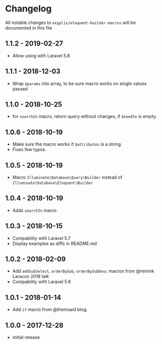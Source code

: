 # Changelog

All notable changes to `exyplis/eloquent-builder-macros` will be documented in this file

## 1.1.2 - 2019-02-27

-   Allow using with Laravel 5.8

## 1.1.1 - 2018-12-03

-   Wrap `$params` into array, to be sure macro works on single values passed

## 1.1.0 - 2018-10-25

-   for `searchIn` macro, return query without changes, if `$needle` is empty.

## 1.0.6 - 2018-10-19

-   Make sure the macro works if `$attributes` is a string.
-   Fixes few typos.

## 1.0.5 - 2018-10-19

-   Macro `Illuminate\Database\Query\Builder` instead of `Illuminate\Database\Eloquent\Builder`

## 1.0.4 - 2018-10-19

-   Adds `searchIn` macro

## 1.0.3 - 2018-10-15

-   Compability with Laravel 5.7
-   Display examples as diffs in README.md

## 1.0.2 - 2018-02-09

-   Add `addSubSelect`, `orderBySub`, `orderBySubDesc` macros from @reinink Laracon 2018 talk
-   Compability with Laravel 5.6

## 1.0.1 - 2018-01-14

-   Add `if` macro from @themsaid blog.

## 1.0.0 - 2017-12-28

-   Initial release
